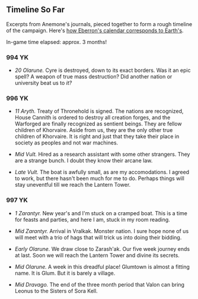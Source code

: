 ## Timeline So Far

Excerpts from Anemone's journals, pieced together to form a rough timeline of the campaign. Here's [how Eberron's calendar corresponds to Earth's](https://sagas-of-eberron.obsidianportal.com/wikis/eberron-calendar).

In-game time elapsed: approx. 3 months!

### 994 YK

- *20 Olarune.* Cyre is destroyed, down to its exact borders. Was it an epic spell? A weapon of true mass destruction? Did another nation or university beat us to _it?_

### 996 YK
- *11 Aryth.* Treaty of Thronehold is signed. The nations are recognized, House Cannith is ordered to destroy all creation forges, and the Warforged are finally recognized as sentient beings. They are fellow children of Khorvaire. Aside from us, they are the only other true children of Khorvaire. It is right and just that they take their place in society as peoples and not war machines.

- *Mid Vult.* Hired as a research assistant with some other strangers. They are a strange bunch. I doubt they know their arcane law.
- *Late Vult.* The boat is awfully small, as are my accomodations. I agreed to work, but there hasn't been much for me to do. Perhaps things will stay uneventful till we reach the Lantern Tower.

### 997 YK

- *1 Zarantyr.* New year's and I'm stuck on a cramped boat. This is a time for feasts and parties, and here I am, stuck in my room reading.
- *Mid Zarantyr.* Arrival in Vralkak. Monster nation. I sure hope none of us will meet with a trio of hags that will trick us into doing their bidding.

- *Early Olarune.* We draw close to Zarash'ak. Our five week journey ends at last. Soon we will reach the Lantern Tower and divine its secrets.
- *Mid Olarune.* A week in this dreadful place! Glumtown is almost a fitting name. It is Glum. But it is barely a village.

- *Mid Dravago.* The end of the three month period that Valon can bring Leonus to the Sisters of Sora Kell.
